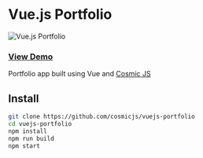 # Vue.js Portfolio
![Vue.js Portfolio](https://cosmic-s3.imgix.net/36d8c860-e8b9-11e7-b266-0bda9cde0587-home.png?w=1200)
### [View Demo](https://cosmicjs.com/apps/vue-portfolio)
Portfolio app built using Vue and [Cosmic JS](https://cosmicjs.com)

## Install
``` bash
git clone https://github.com/cosmicjs/vuejs-portfolio
cd vuejs-portfolio
npm install
npm run build
npm start
```
